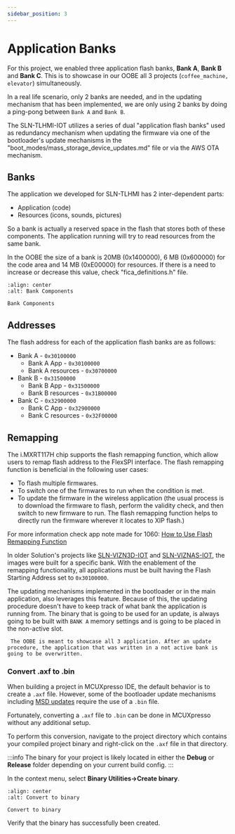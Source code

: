 ```yaml
---
sidebar_position: 3
---
```


# Application Banks

For this project, we enabled three application flash banks, **Bank A**, **Bank B** and **Bank C**. This is to showcase in our OOBE all 3 projects (`coffee_machine, elevator`) simultaneously.

In a real life scenario, only 2 banks are needed, and in the updating mechanism that has been implemented, we are only using 2 banks by doing a ping-pong between `Bank A` and `Bank B`.

The SLN-TLHMI-IOT utilizes a series of dual "application flash banks" used as redundancy mechanism when updating the firmware via one of the bootloader's update mechanisms in the "boot_modes/mass_storage_device_updates.md" file or via the AWS OTA mechanism.

## Banks

The application we developed for SLN-TLHMI has 2 inter-dependent parts:
- Application (code)
- Resources (icons, sounds, pictures)

So a bank is actually a reserved space in the flash that stores both of these components.
The application running will try to read resources from the same bank.

In the OOBE the size of a bank is 20MB (0x1400000),
6 MB (0x600000) for the code area and 14 MB (0xE00000) for resources.
If there is a need to increase or decrease this value, check "fica_definitions.h" file.

```{figure} ../img/Bank_Components.png
:align: center
:alt: Bank Components

Bank Components
```

## Addresses

The flash address for each of the application flash banks are as follows:

* Bank A - `0x30100000`
    * Bank A App - `0x30100000`
    * Bank A resources - `0x30700000`
* Bank B - `0x31500000`
    * Bank B App - `0x31500000`
    * Bank B resources - `0x31B00000`
* Bank C - `0x32900000`
    * Bank C App - `0x32900000`
    * Bank C resources - `0x32F00000`

## Remapping
The i.MXRT117H chip supports the flash remapping function,
which allow users to remap flash address to the FlexSPI interface.
The flash remapping function is beneficial in the
following user cases:
- To flash multiple firmwares.
- To switch one of the firmwares to run when the condition is met.
- To update the firmware in the wireless application (the usual process is to download the firmware to flash, perform the validity check, and then switch to new firmware to run. The flash remapping function helps to directly run the firmware wherever it locates to XIP flash.)

For more information check app note made for 1060:
[How to Use Flash Remapping Function](https://www.nxp.com/docs/en/application-note/AN12255.pdf)

In older Solution's projects like [SLN-VIZN3D-IOT](https://www.nxp.com/design/designs/nxp-edgeready-mcu-based-solution-for-3d-face-recognition:VIZN3D)
and [SLN-VIZNAS-IOT](https://www.nxp.com/design/designs/nxp-edgeready-mcu-based-solution-for-face-recognition-with-liveness-detection:SLN-VIZNAS-IOT), the images were built for a specific bank.
With the enablement of the remapping functionality,
all applications must be built having the Flash Starting Address set to `0x30100000`.

The updating mechanisms implemented in the bootloader or in the main application, also leverages this feature.
Because of this, the updating procedure doesn't have to keep track of what bank the application is running from. The binary that is going to be used for an update, is always going to be built with `BANK A` memory settings and is going to be placed in the non-active slot.

```{warning}
 The OOBE is meant to showcase all 3 application. After an update procedure, the application that was written in a not active bank is going to be overwritten.
```

### Convert .axf to .bin

When building a project in MCUXpresso IDE,
the default behavior is to create a `.axf` file.
However, some of the bootloader update mechanisms including [MSD updates](boot_modes/mass_storage_device_updates.md) require the use of a `.bin` file.

Fortunately,
converting a `.axf` file to `.bin` can be done in MCUXpresso without any additional setup.

To perform this conversion, navigate to the project directory which contains your compiled project binary and right-click on the `.axf` file in that directory.

:::info
The binary for your project is likely located in either the **Debug** or **Release** folder depending on your current build config.
:::

In the context menu, select **Binary Utilities->Create binary**.

```{figure} ../img/bootloader/convertToBinary.png
:align: center
:alt: Convert to binary

Convert to binary
```


Verify that the binary has successfully been created.
